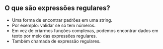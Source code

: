 ## O que são expressões regulares?

- Uma forma de encontrar padrões em uma string.
- Por exemplo: validar se só tem números.
- Em vez de criarmos funções complexas, podemos encontrar dados em texto por meio das expressões regulares.
- Também chamada de expressão regulares.
